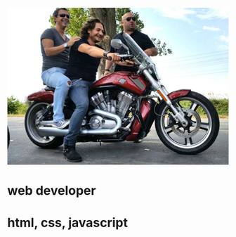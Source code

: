 ![](juratihells-kitchen-moto.jpg)

# web developer
# html, css, javascript
<!---
literallychiurecs/literallychiurecs is a ✨ special ✨ repository because its `README.md` (this file) appears on your GitHub profile.
You can click the Preview link to take a look at your changes.
--->
